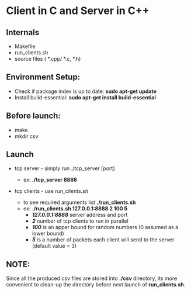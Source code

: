 # Client in C and Server in C++

## Internals
- Makefile
- run_clients.sh
- source files ( *.cpp/ *.c, *.h)

## Environment Setup:

- Check if package index is up to date: **sudo apt-get update**
- Install build-essential: **sudo apt-get install build-essential**

## **Before launch:**
- make
- mkdir csv


## **Launch**
* tcp server - simply run ./tcp_server [port] 
	* ex:     **./tcp_server 8888**
  
* tcp clients - use *run_clients.sh*
	* to see required arguments list **./run_clients.sh**
	* ex: **./run_clients.sh 127.0.0.1:8888 2 100 5**
		* ***127.0.0.1:8888*** server address and port
		* ***2*** number of tcp clients to run in parallel
		* ***100*** is an apper bound for random numbers (0 assumed as  a lower bound)
		* ***5*** is a number of packets each client will send to the server (default value = 3)
    
## NOTE:
  Since all the produced csv files are stored into **./csv** directory, its more convenient to clean-up the directory before
  next launch of **run_clients.sh**.
